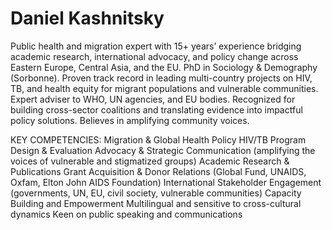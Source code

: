 # Daniel Kashnitsky

Public health and migration expert with 15+ years’ experience bridging academic research, international advocacy, and policy change across Eastern Europe, Central Asia, and the EU. PhD in Sociology & Demography (Sorbonne). Proven track record in leading multi-country projects on HIV, TB, and health equity for migrant populations and vulnerable communities. Expert adviser to WHO, UN agencies, and EU bodies. Recognized for building cross-sector coalitions and translating evidence into impactful policy solutions. Believes in amplifying community voices.

KEY COMPETENCIES: 
Migration & Global Health Policy
HIV/TB Program Design & Evaluation
Advocacy & Strategic Communication (amplifying the voices of vulnerable and stigmatized groups)
Academic Research & Publications
Grant Acquisition & Donor Relations (Global Fund, UNAIDS, Oxfam, Elton John AIDS Foundation)
International Stakeholder Engagement (governments, UN, EU, civil society, vulnerable communities)
Capacity Building and Empowerment 
Multilingual and sensitive to cross-cultural dynamics 
Keen on public speaking and communications
